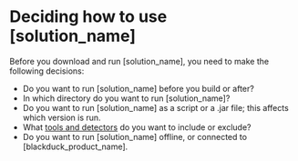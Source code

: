 # Deciding how to use [solution_name]

Before you download and run [solution_name], you need to make the following decisions:

- Do you want to run [solution_name] before you build or after?
- In which directory do you want to run [solution_name]?
- Do you want to run [solution_name] as a script or a .jar file; this affects which version is run.
- What [tools and detectors](../components/overview.md) do you want to include or exclude?
- Do you want to run [solution_name] offline, or connected to [blackduck_product_name].
